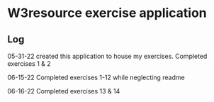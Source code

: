 # W3resource exercise application

## Log

05-31-22 created this application to house my exercises. Completed exercises 1 & 2

06-15-22 Completed exercises 1-12 while neglecting readme

06-16-22 Completed exercises 13 & 14
